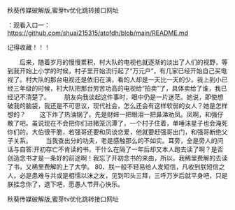 秋葵传媒破解版,蜜芽tv优化跳转接口网址

：观看入口一：https://github.com/shuai215315/atofdh/blob/main/README.md


记得收藏！！！



　　后来，随着岁月的慢慢累积，村大队的电视也就逐渐的淡出了人们的视野，等到我开始上小学的时候，村子里开始流行起了“万元户”，有几家已经开始自己买电视了。村大队的那台电视还是依旧在演，看的人却是一天比一天的少。我上到小已经三年级的时候，村大队把那台劳苦功高的电视给“拍卖”了，具体卖给了谁，我已经记不清楚了。
　　朋友向我谈起这件事时，眼中仍是一片迷茫。她说，即使想破我的脑袋，我还是不可思议，现代社会，怎么还会有这样软弱的女人？她是怎样想的？
　　这下炸了热油锅了。先是财婶一把眼泪一把鼻涕劝凤。凤啊，和强仔散了吧。虽说现在不会把你们进猪笼沉潭了，一个村子住着，单唾沫星子也会淹死你们的。大伯很干脆，若强哥还要和凤谈恋爱，他就要赶强哥出门，和强哥断绝父子关系。
　　当我查出分的功夫，老是感触那么的不如实。耳旁，全是旁人的问话与自答:开初存亡不肯读的书，干什么在隔了一年后却又本人跑去读了啊？是否创造念书才是一条好的前途啊！我忘了开初念书的来由，所以，我稀里费解的去读了书，又稀里费解的上了大学。
		80、朕一般不轻易给人发短信，凡收到朕短信之人，必是患难与共或是相懦以沫之友，见到叩头三拜，三呼万岁后就平身吧，只是朕挂念你了，退下吧，愿愚人节开心快乐。







秋葵传媒破解版,蜜芽tv优化跳转接口网址
